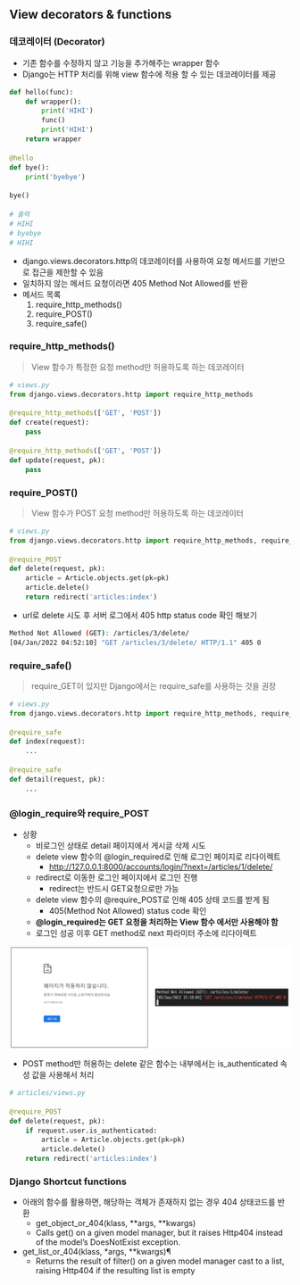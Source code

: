 ## View decorators & functions

### 데코레이터 (Decorator)

* 기존 함수를 수정하지 않고 기능을 추가해주는 wrapper 함수 
* Django는 HTTP 처리를 위해 view 함수에 적용 할 수 있는 데코레이터를 제공

```python
def hello(func):
    def wrapper():
        print('HIHI')
        func()
        print('HIHI')
    return wrapper

@hello
def bye():
    print('byebye')
    
bye()

# 출력
# HIHI
# byebye
# HIHI
```

* django.views.decorators.http의 데코레이터를 사용하여 요청 메서드를 기반으로 접근을 제한할 수 있음 
* 일치하지 않는 메서드 요청이라면 405 Method Not Allowed를 반환 
* 메서드 목록 
  1. require_http_methods() 
  2. require_POST() 
  3. require_safe()

### require_http_methods()

> View 함수가 특정한 요청 method만 허용하도록 하는 데코레이터

```python
# views.py
from django.views.decorators.http import require_http_methods

@require_http_methods(['GET', 'POST'])
def create(request):
	pass

@require_http_methods(['GET', 'POST'])
def update(request, pk):
	pass
```

### require_POST()

> View 함수가 POST 요청 method만 허용하도록 하는 데코레이터

```python
# views.py
from django.views.decorators.http import require_http_methods, require_POST

@require_POST
def delete(request, pk):
	article = Article.objects.get(pk=pk)
	article.delete()
	return redirect('articles:index')
```

* url로 delete 시도 후 서버 로그에서 405 http status code 확인 해보기

```bash
Method Not Allowed (GET): /articles/3/delete/
[04/Jan/2022 04:52:10] "GET /articles/3/delete/ HTTP/1.1" 405 0
```

### require_safe()

>require_GET이 있지만 Django에서는 require_safe를 사용하는 것을 권장

```python
# views.py
from django.views.decorators.http import require_http_methods, require_POST, require_safe

@require_safe
def index(request):
	...

@require_safe
def detail(request, pk):
	...
```



###  @login_require와 require_POST

* 상황 
  * 비로그인 상태로 detail 페이지에서 게시글 삭제 시도 
  * delete view 함수의 @login_required로 인해 로그인 페이지로 리다이렉트 
    * http://127.0.0.1:8000/accounts/login/?next=/articles/1/delete/ 
  * redirect로 이동한 로그인 페이지에서 로그인 진행 
    * redirect는 반드시 GET요청으로만 가능 
  * delete view 함수의 @require_POST로 인해 405 상태 코드를 받게 됨 
    * 405(Method Not Allowed) status code 확인
  * **@login_required는 GET 요청을 처리하는 View 함수 에서만 사용해야 함**
  * 로그인 성공 이후 GET method로 next 파라미터 주소에 리다이렉트

![image-20221112175133243](readme.assets/image-20221112175133243.png)

* POST method만 허용하는 delete 같은 함수는 내부에서는 is_authenticated 속성 값을 사용해서 처리

```python
# articles/views.py

@require_POST
def delete(request, pk):
    if request.user.is_authenticated:
        article = Article.objects.get(pk=pk)
        article.delete()
    return redirect('articles:index')
```

### Django Shortcut functions

* 아래의 함수를 활용하면, 해당하는 객체가 존재하지 없는 경우 404 상태코드를 반환 
  * get_object_or_404(klass, **args, **kwargs)
  * Calls get() on a given model manager, but it raises Http404 instead of the model’s DoesNotExist exception. 
* get_list_or_404(klass, *args, **kwargs)¶ 
  * Returns the result of filter() on a given model manager cast to a list, raising Http404 if the resulting list is empty